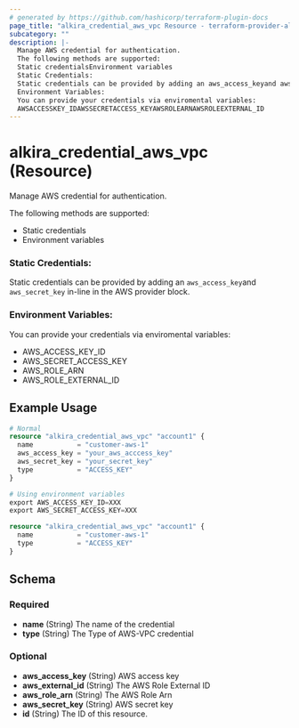 ```yaml
---
# generated by https://github.com/hashicorp/terraform-plugin-docs
page_title: "alkira_credential_aws_vpc Resource - terraform-provider-alkira"
subcategory: ""
description: |-
  Manage AWS credential for authentication.
  The following methods are supported:
  Static credentialsEnvironment variables
  Static Credentials:
  Static credentials can be provided by adding an aws_access_keyand aws_secret_key in-line in the AWS provider block.
  Environment Variables:
  You can provide your credentials via enviromental variables:
  AWSACCESSKEY_IDAWSSECRETACCESS_KEYAWSROLEARNAWSROLEEXTERNAL_ID
---
```


# alkira_credential_aws_vpc (Resource)

Manage AWS credential for authentication.

The following methods are supported:

 - Static credentials
 - Environment variables

### Static Credentials:

Static credentials can be provided by adding an `aws_access_key`and `aws_secret_key` in-line in the AWS provider block.

### Environment Variables:

You can provide your credentials via enviromental variables:

 * AWS_ACCESS_KEY_ID
 * AWS_SECRET_ACCESS_KEY
 * AWS_ROLE_ARN
 * AWS_ROLE_EXTERNAL_ID

## Example Usage

```terraform
# Normal
resource "alkira_credential_aws_vpc" "account1" {
  name           = "customer-aws-1"
  aws_access_key = "your_aws_acccess_key"
  aws_secret_key = "your_secret_key"
  type           = "ACCESS_KEY"
}

# Using environment variables
export AWS_ACCESS_KEY_ID=XXX
export AWS_SECRET_ACCESS_KEY=XXX

resource "alkira_credential_aws_vpc" "account1" {
  name           = "customer-aws-1"
  type           = "ACCESS_KEY"
}
```

<!-- schema generated by tfplugindocs -->
## Schema

### Required

- **name** (String) The name of the credential
- **type** (String) The Type of AWS-VPC credential

### Optional

- **aws_access_key** (String) AWS access key
- **aws_external_id** (String) The AWS Role External ID
- **aws_role_arn** (String) The AWS Role Arn
- **aws_secret_key** (String) AWS secret key
- **id** (String) The ID of this resource.


